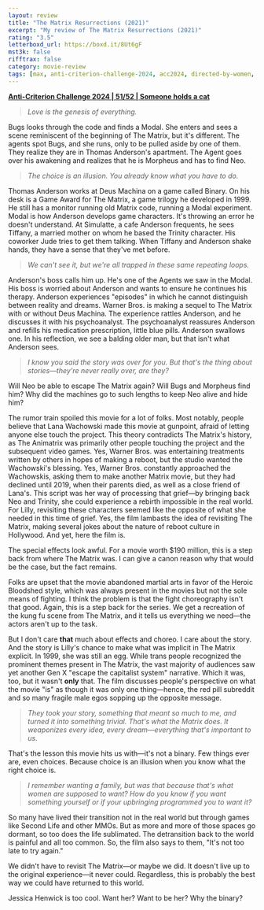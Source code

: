 ```yaml
---
layout: review
title: "The Matrix Resurrections (2021)"
excerpt: "My review of The Matrix Resurrections (2021)"
rating: "3.5"
letterboxd_url: https://boxd.it/8Ut6gF
mst3k: false
rifftrax: false
category: movie-review
tags: [max, anti-criterion-challenge-2024, acc2024, directed-by-women, written-by-women, queer, techsploitation]
---
```


<b><a href="https://boxd.it/qBmUY/detail" target="_blank" rel="noopener">Anti-Criterion Challenge 2024 | 51/52 | Someone holds a cat</a></b>

<blockquote><i>Love is the genesis of everything.</i></blockquote>Bugs looks through the code and finds a Modal. She enters and sees a scene reminiscent of the beginning of The Matrix, but it's different. The agents spot Bugs, and she runs, only to be pulled aside by one of them. They realize they are in Thomas Anderson's apartment. The Agent goes over his awakening and realizes that he is Morpheus and has to find Neo.

<blockquote><i>The choice is an illusion. You already know what you have to do.</i></blockquote>Thomas Anderson works at Deus Machina on a game called Binary. On his desk is a Game Award for The Matrix, a game trilogy he developed in 1999. He still has a monitor running old Matrix code, running a Modal experiment. Modal is how Anderson develops game characters. It's throwing an error he doesn't understand. At Simulatte, a cafe Anderson frequents, he sees Tiffany, a married mother on whom he based the Trinity character. His coworker Jude tries to get them talking. When Tiffany and Anderson shake hands, they have a sense that they've met before.

<blockquote><i>We can't see it, but we're all trapped in these same repeating loops.</i></blockquote>Anderson's boss calls him up. He's one of the Agents we saw in the Modal. His boss is worried about Anderson and wants to ensure he continues his therapy. Anderson experiences "episodes" in which he cannot distinguish between reality and dreams. Warner Bros. is making a sequel to The Matrix with or without Deus Machina. The experience rattles Anderson, and he discusses it with his psychoanalyst. The psychoanalyst reassures Anderson and refills his medication prescription, little blue pills. Anderson swallows one. In his reflection, we see a balding older man, but that isn't what Anderson sees.

<blockquote><i>I know you said the story was over for you. But that's the thing about stories—they're never really over, are they?</i></blockquote>Will Neo be able to escape The Matrix again? Will Bugs and Morpheus find him? Why did the machines go to such lengths to keep Neo alive and hide him?

The rumor train spoiled this movie for a lot of folks. Most notably, people believe that Lana Wachowski made this movie at gunpoint, afraid of letting anyone else touch the project. This theory contradicts The Matrix's history, as The Animatrix was primarily other people touching the project and the subsequent video games. Yes, Warner Bros. was entertaining treatments written by others in hopes of making a reboot, but the studio wanted the Wachowski's blessing. Yes, Warner Bros. constantly approached the Wachowskis, asking them to make another Matrix movie, but they had declined until 2019, when their parents died, as well as a close friend of Lana's. This script was her way of processing that grief—by bringing back Neo and Trinity, she could experience a rebirth impossible in the real world. For Lilly, revisiting these characters seemed like the opposite of what she needed in this time of grief. Yes, the film lambasts the idea of revisiting The Matrix, making several jokes about the nature of reboot culture in Hollywood. And yet, here the film is.

The special effects look awful. For a movie worth $190 million, this is a step back from where The Matrix was. I can give a canon reason why that would be the case, but the fact remains.

Folks are upset that the movie abandoned martial arts in favor of the Heroic Bloodshed style, which was always present in the movies but not the sole means of fighting. I think the problem is that the fight choreography isn't that good. Again, this is a step back for the series. We get a recreation of the kung fu scene from The Matrix, and it tells us everything we need—the actors aren't up to the task.

But I don't care <b>that</b> much about effects and choreo. I care about the story. And the story is Lilly's chance to make what was implicit in The Matrix explicit. In 1999, she was still an egg. While trans people recognized the prominent themes present in The Matrix, the vast majority of audiences saw yet another Gen X "escape the capitalist system" narrative. Which it was, too, but it wasn't <b>only</b> that. The film discusses people's perspective on what the movie "is" as though it was only one thing—hence, the red pill subreddit and so many fragile male egos sopping up the opposite message.

<blockquote><i>They took your story, something that meant so much to me, and turned it into something trivial. That's what the Matrix does. It weaponizes every idea, every dream—everything that's important to us.</i></blockquote>That's the lesson this movie hits us with—it's not a binary. Few things ever are, even choices. Because choice is an illusion when you know what the right choice is.

<blockquote><i>I remember wanting a family, but was that because that's what women are supposed to want? How do you know if you want something yourself or if your upbringing programmed you to want it?</i></blockquote>So many have lived their transition not in the real world but through games like Second Life and other MMOs. But as more and more of those spaces go dormant, so too does the life sublimated. The detransition back to the world is painful and all too common. So, the film also says to them, "It's not too late to try again."

We didn't have to revisit The Matrix—or maybe we did. It doesn't live up to the original experience—it never could. Regardless, this is probably the best way we could have returned to this world.

Jessica Henwick is too cool. Want her? Want to be her? Why the binary?
